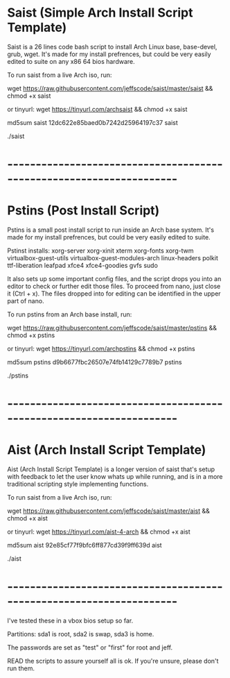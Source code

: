 # Saist    (Simple Arch Install Script Template)

Saist is a 26 lines code bash script to install Arch Linux base, base-devel, grub, wget. It's made for my install prefrences, but could be very easily edited to suite on any x86 64 bios hardware.

To run saist from a live Arch iso, run:

 wget https://raw.githubusercontent.com/jeffscode/saist/master/saist && chmod +x saist
 
or tinyurl: wget https://tinyurl.com/archsaist && chmod +x saist


md5sum saist
12dc622e85baed0b7242d25964197c37  saist


 ./saist

# --------------------------------------------------------------------

# Pstins (Post Install Script)

Pstins is a small post install script to run inside an Arch base system. It's made for my install prefrences, but could be very easily edited to suite. 

Pstinst installs: xorg-server xorg-xinit xterm xorg-fonts xorg-twm virtualbox-guest-utils virtualbox-guest-modules-arch linux-headers polkit ttf-liberation leafpad xfce4 xfce4-goodies gvfs sudo 

It also sets up some important config files, and the script drops you into an editor to check or further edit those files. To proceed from nano, just close it (Ctrl + x). The files dropped into for editing can be identified in the upper part of nano. 

To run pstins from an Arch base install, run:

 wget https://raw.githubusercontent.com/jeffscode/saist/master/pstins && chmod +x pstins
 
 or tinyurl: wget https://tinyurl.com/archpstins && chmod +x pstins

md5sum pstins
d9b6677fbc26507e74fb14129c7789b7  pstins


 ./pstins

# --------------------------------------------------------------------

# Aist    (Arch Install Script Template)

Aist (Arch Install Script Template) is a longer version of saist that's setup with feedback to let the user know whats up while running, and is in a more traditional scripting style implementing functions.

To run saist from a live Arch iso, run:

 wget https://raw.githubusercontent.com/jeffscode/saist/master/aist && chmod +x aist
 
 or tinyurl: wget https://tinyurl.com/aist-4-arch && chmod +x aist
 
md5sum aist
92e85cf77f9bfc6ff877cd39f9ff639d  aist

  
 ./aist


# --------------------------------------------------------------------



I've tested these in a vbox bios setup so far. 

Partitions: sda1 is root, sda2 is swap, sda3 is home. 

The passwords are set as "test" or "first" for root and jeff.

READ the scripts to assure yourself all is ok. If you're unsure, please don't run them.




